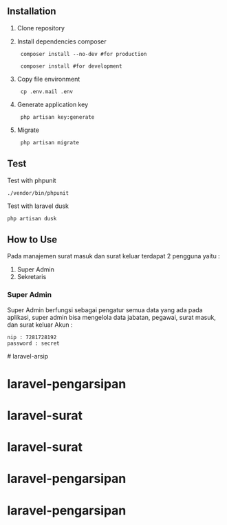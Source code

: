 
## Installation
1. Clone repository
2. Install dependencies composer

        composer install --no-dev #for production

        composer install #for development

3. Copy file environment

        cp .env.mail .env

4. Generate application key

        php artisan key:generate
4. Migrate

        php artisan migrate

## Test
Test with phpunit

    ./vendor/bin/phpunit

Test with laravel dusk
    
    php artisan dusk

## How to Use
Pada manajemen surat masuk dan surat keluar terdapat 2 pengguna yaitu :
1. Super Admin
2. Sekretaris

### Super Admin
Super Admin berfungsi sebagai pengatur semua data yang ada pada aplikasi, super admin bisa mengelola data jabatan, pegawai, surat masuk, dan surat keluar
Akun :

    nip : 7281728192
    password : secret


<BIBOB212/># laravel-arsip
# laravel-pengarsipan
# laravel-surat
# laravel-surat
# laravel-pengarsipan
# laravel-pengarsipan
